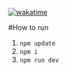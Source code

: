<a href="https://wakatime.com/badge/user/83d08927-be76-47d7-b1af-3eb6882c673a/project/087d486b-8808-43d6-8174-011f4e3a1019"><img src="https://wakatime.com/badge/user/83d08927-be76-47d7-b1af-3eb6882c673a/project/087d486b-8808-43d6-8174-011f4e3a1019.svg" alt="wakatime"></a>

#How to run 
1. ```npm update```
2. ```npm i```
3. ```npm run dev```
